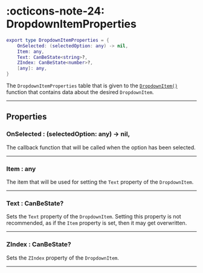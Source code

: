 <h1 class="api-header" markdown>
    <span class="api-icon" markdown>:octicons-note-24:</span>
    <span class="api-title">DropdownItemProperties</span>
</h1>

```lua
export type DropdownItemProperties = {
	OnSelected: (selectedOption: any) -> nil,
	Item: any,
    Text: CanBeState<string>?,
    ZIndex: CanBeState<number>?,
	[any]: any,
}
```

The `DropdownItemProperties` table that is given to the [`DropdownItem()`](../../members/dropdown/DropdownItem.md) function that contains data about the desired `DropdownItem`.

----

## Properties

<h3 markdown>
	OnSelected
	<span class="api-property-type">
		: (selectedOption: any) -> nil,
	</span>
</h3>

The callback function that will be called when the option has been selected.

----

<h3 markdown>
	Item
	<span class="api-property-type">
		: any
	</span>
</h3>

The item that will be used for setting the `Text` property of the `DropdownItem`.

----

<h3 markdown>
	Text
	<span class="api-property-type">
		: CanBeState<string>?
	</span>
</h3>

Sets the `Text` property of the `DropdownItem`. Setting this property is not recommended, as if the `Item` property is set, then it may get overwritten.

----

<h3 markdown>
	ZIndex
	<span class="api-property-type">
		: CanBeState<number>?
	</span>
</h3>

Sets the `ZIndex` property of the `DropdownItem`.

----
